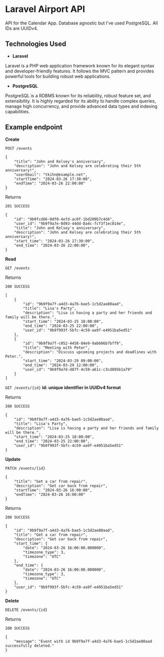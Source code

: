 # <a name="no-link"></a>Laravel Airport API

API for the Calendar App. Database agnostic but I've used PostgreSQL. All IDs are UUIDv4.

## <a name="no-link"></a>Technologies Used

- **Laravel**

Laravel is a PHP web application framework known for its elegant syntax and developer-friendly features. It follows the MVC pattern and provides powerful tools for building robust web applications.

- **PostgreSQL**

PostgreSQL is a RDBMS known for its reliability, robust feature set, and extensibility. It is highly regarded for its ability to handle complex queries, manage high concurrency, and provide advanced data types and indexing capabilities. 


## Example endpoint

**Create**

```POST /events```

```
{
    "title": "John and Kelsey's anniversary",
    "description": "John and Kelsey are celebrating their 5th anniversary!",
    "userEmail": "tkihn@example.net",
    "startTime": "2024-03-26 17:30:00",
    "endTime": "2024-03-26 22:00:00"
}
```

Returns

```
201 SUCCESS

{
    "id": "9b9fcd66-0df0-4efd-ac0f-1bd209b7c4d4",
    "user_id": "9b9f9a7e-0d93-44dd-8a4c-fcf3f1ec814e",
    "title": "John and Kelsey's anniversary",
    "description": "John and Kelsey are celebrating their 5th anniversary!",
    "start_time": "2024-03-26 17:30:00",
    "end_time": "2024-03-26 22:00:00",
}
```

**Read**

```GET /events```

Returns

```
200 SUCCESS

[
    {
        "id": "9b9f9a7f-a4d3-4a76-bae5-1c5d2ae80aad",
        "title": "Lisa's Party",
        "description": "Lisa is having a party and her friends and family will be there.",
        "start_time": "2024-03-25 18:00:00",
        "end_time": "2024-03-25 22:00:00",
        "user_id": "9b9f993f-5bfc-4c59-aa9f-e4951ba5ed51"
    },
    {
        "id": "9b9f9a7f-c052-4458-84e9-9ab606b7bff9",
        "title": "Meeting with Peter",
        "description": "Discuss upcoming projects and deadlines with Peter.",
        "start_time": "2024-03-29 09:00:00",
        "end_time": "2024-03-29 12:00:00",
        "user_id": "9b9f9a7d-d87f-4c59-a61c-c3cd895b1a79"
    }
]
```

```GET /events/{id}```
**id: unique identifier in UUIDv4 format**

Returns

```
200 SUCCESS

{
    "id": "9b9f9a7f-a4d3-4a76-bae5-1c5d2ae80aad",
    "title": "Lisa's Party",
    "description": "Lisa is having a party and her friends and family will be there.",
    "start_time": "2024-03-25 18:00:00",
    "end_time": "2024-03-25 22:00:00",
    "user_id": "9b9f993f-5bfc-4c59-aa9f-e4951ba5ed51"
}
```

**Update**

```PATCH /events/{id}```

```
{
    "title": "Get a car from repair",
    "description": "Get car back from repair",
    "startTime": "2024-03-26 16:00:00",
    "endTime": "2024-03-26 16:00:00"
}
```

Returns
```
200 SUCCESS

{
    "id": "9b9f9a7f-a4d3-4a76-bae5-1c5d2ae80aad",
    "title": "Get a car from repair",
    "description": "Get car back from repair",
    "start_time": {
        "date": "2024-03-26 16:00:00.000000",
        "timezone_type": 3,
        "timezone": "UTC"
    },
    "end_time": {
        "date": "2024-03-26 16:00:00.000000",
        "timezone_type": 3,
        "timezone": "UTC"
    },
    "user_id": "9b9f993f-5bfc-4c59-aa9f-e4951ba5ed51"
}
```

**Delete**

```DELETE /events/{id}```

Returns

```
200 SUCCESS

{
    "message": "Event with id 9b9f9a7f-a4d3-4a76-bae5-1c5d2ae80aad successfully deleted."
}
```
